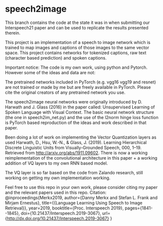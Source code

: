 # speech2image 
This branch contains the code at the state it was in when submitting our Interspeech21 paper and can be used to replicate the results presented therein.

This project is an implementation of a speech to image network which is trained to map images and captions of those images to the same vector space. This project contains networks for tokenized captions, raw text (character based prediction) and spoken captions. 

Important notice:
The code is my own work, using python and Pytorch. However some of the ideas and data are not:

The pretrained networks included in PyTorch (e.g. vgg16 vgg19 and resnet) are not trained or made by me but are freely available in PyTorch.
Please cite the original creators of any pretrained network you use. 

The speech2image neural networks were originally introduced by D. Harwath and J. Glass  (2016) in the paper called: Unsupervised Learning of Spoken Language with Visual Context. The basic neural network structure (the one in speech2im_net.py) and the use of the l2norm hinge loss function is PyTorch based reproduction of the ideas and work described in that paper.

Been doing a lot of work on implementing the Vector Quantization layers as used Harwath, D., Hsu, W.-N., & Glass, J. (2019). Learning Hierarchical Discrete Linguistic Units from Visually-Grounded Speech, 000, 1–19. Retrieved from http://arxiv.org/abs/1911.09602. There is now a working reimplementation of the convolutional architecture in this paper + a working addition of VQ layers to my own RNN based model. 

The VQ layer is so far based on the code from Zalando research, still working on getting my own implementation working.

Feel free to use this repo in your own work, please consider citing my paper and the relevant papers used in this repo. 
Citation: 
@inproceedings{Merkx2019,
  author={Danny Merkx and Stefan L. Frank and Mirjam Ernestus},
  title={{Language Learning Using Speech to Image Retrieval}},
  year=2019,
  booktitle={Proc. Interspeech 2019},
  pages={1841--1845},
  doi={10.21437/Interspeech.2019-3067},
  url={http://dx.doi.org/10.21437/Interspeech.2019-3067}
}
